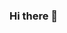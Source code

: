 ### Hi there 👋

<!--
**DCATX121/DCATX121** is a ✨ _special_ ✨ repository because its `README.md` (this file) appears on your GitHub profile.

Here are some ideas to get you started:

- 🔭 I’m currently working on a special project.
- 🌱 I’m currently learning at WGU.
- 👯 I’m looking to collaborate on projects.
- 🤔 I’m looking for help with programming.
- 💬 Ask me about anything.
- 📫 How to reach me: DCATX121@icloud.com
- 😄 Pronouns: He/Him
- ⚡ Fun fact: I am an aquarius.
-->
